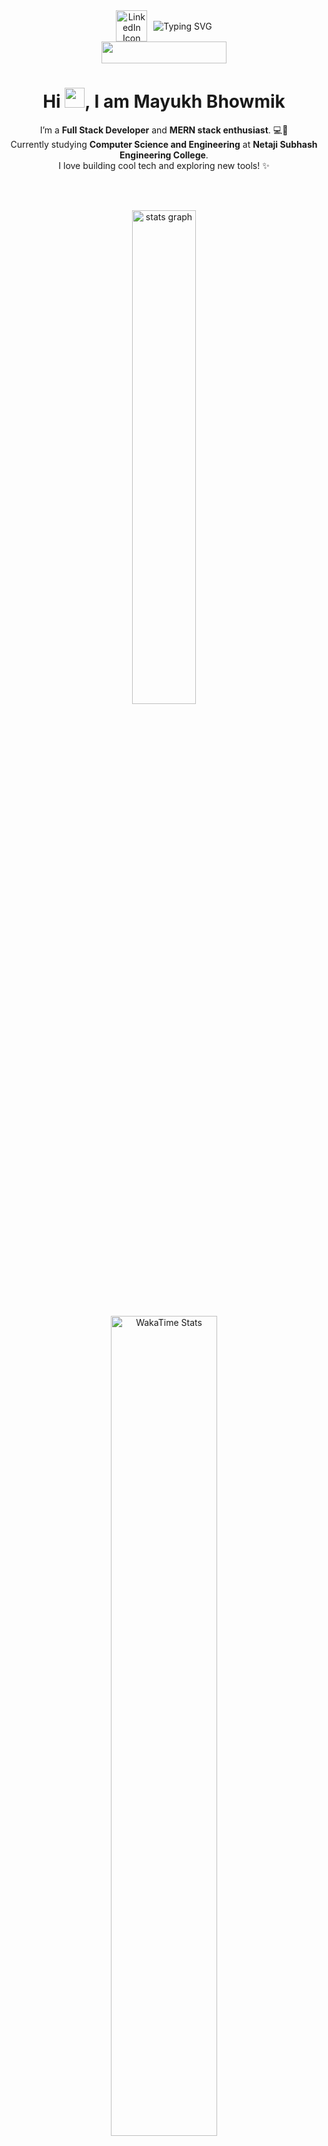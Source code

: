 <!-- Banner & Links -->
<div align="center">
  <a href="https://www.linkedin.com/in/mbwik/" target="_blank" style="display: inline-flex; align-items: center; justify-content: center; text-decoration: none;">
    <img src="https://cdn-icons-png.flaticon.com/512/174/174857.png" width="50" alt="LinkedIn Icon" style="margin-right: 10px;" />
    <img src="https://readme-typing-svg.demolab.com?font=Fira+Code&weight=500&size=18&pause=1000&color=0A66C2&center=true&vCenter=true&width=390&lines=Connect+and+follow+me+on+LinkedIn!" alt="Typing SVG" />
  </a>
</div>

<div align="center">
  <a href="https://drive.google.com/file/d/10rm742MM8FYGb7LMznCcNhi9sIgrt6tF/view?usp=sharing">
    <img src="https://img.shields.io/badge/My%20Resume-%40Mayukh-blue" width="200" height="35" />
  </a>
</div>

<!-- Heading and BIO -->
<h1 align="center">Hi <img src="https://user-images.githubusercontent.com/18350557/176309783-0785949b-9127-417c-8b55-ab5a4333674e.gif" height="32" />, I am Mayukh Bhowmik</h1>

<div align="center" width="150px">
  I’m a <b>Full Stack Developer</b> and <b>MERN stack enthusiast</b>. 💻🚀 <br />
  Currently studying <b>Computer Science and Engineering</b> at <b>Netaji Subhash Engineering College</b>. <br />
  I love building cool tech and exploring new tools! ✨
</div>

<br><br>
<!-- Github Readme Stats -->
<p align="center">
  <img src="https://github-readme-stats.vercel.app/api?username=ConnectMayukh12&rank_icon=percentile&show=prs_merged,prs_merged_percentage&theme=moltack" width="45%" alt="stats graph" />
</p>

<!-- Waka Time in Depth Stats -->
<p align="center">
  <a href="https://wakatime.com/ConnectMayukh12">
    <img src="https://github-readme-stats.vercel.app/api/wakatime?username=sumonta056&theme=moltack&hide_border=true&layout=compact&hide_title=true&langs_count=14&range=all_time" width="58%" alt="WakaTime Stats" />
  </a>
</p>

<!-- Github Profile Summary Cards -->
<p align="center">
  <img width="40%" src="http://github-profile-summary-cards.vercel.app/api/cards/repos-per-language?username=ConnectMayukh12&theme=moltack" alt="Repos per language" />
  <img width="40%" src="http://github-profile-summary-cards.vercel.app/api/cards/most-commit-language?username=ConnectMayukh12&theme=moltack" alt="Most commit language" />
</p>

<!-- Contact Section -->
<div align="center">
   <strong>📞 Connect with me</strong>
  <br><br>

  <p align="center">
    <a href="mailto:bhowmikmayukh12@gmail.com?subject=Want%20to%20contact%20you%20from%20github">
      <img src="https://raw.githubusercontent.com/maurodesouza/profile-readme-generator/master/src/assets/icons/social/gmail/default.svg" width="42" height="30" alt="gmail logo" />
    </a>
    <a href="https://instagram.com/m_a_y_u_k_h12">
      <img src="https://raw.githubusercontent.com/maurodesouza/profile-readme-generator/master/src/assets/icons/social/instagram/default.svg" width="42" height="30" alt="instagram logo" />
    </a>
    <a href="https://www.linkedin.com/in/mbwik/">
      <img src="https://raw.githubusercontent.com/maurodesouza/profile-readme-generator/master/src/assets/icons/social/linkedin/default.svg" width="42" height="30" alt="linkedin logo" />
    </a>
    <a href="https://x.com/BhowmikMayukh12">
      <img src="https://raw.githubusercontent.com/maurodesouza/profile-readme-generator/master/src/assets/icons/social/twitter/default.svg" width="42" height="30" alt="twitter logo" />
    </a>
    <a href="https://stackoverflow.com/users/27872628/mayukh-bhowmik">
      <img src="https://raw.githubusercontent.com/rahuldkjain/github-profile-readme-generator/master/src/images/icons/Social/stack-overflow.svg" width="42" height="30" alt="stack overflow logo" />
    </a>
    <a href="https://codeforces.com/profile/cODER_mAyUkH">
      <img src="https://raw.githubusercontent.com/rahuldkjain/github-profile-readme-generator/master/src/images/icons/Social/codeforces.svg" width="42" height="30" alt="codeforces logo" />
    </a>
    <a href="https://leetcode.com/u/bhowmikmayukh12/">
      <img src="https://raw.githubusercontent.com/rahuldkjain/github-profile-readme-generator/master/src/images/icons/Social/leet-code.svg" width="42" height="30" alt="leetcode logo" />
    </a>
  </p>
</div>

<!-- Achievement Corner -->
<img src="https://user-images.githubusercontent.com/73097560/115834477-dbab4500-a447-11eb-908a-139a6edaec5c.gif" alt="Achievement GIF" />

<!-- Banners 2nd Phase -->
<p align="center">
  <img src="https://user-images.githubusercontent.com/74038190/225813708-98b745f2-7d22-48cf-9150-083f1b00d6c9.gif" width="320px" height="200" alt="Banner 1" />
  <img src="https://user-images.githubusercontent.com/74038190/212750155-3ceddfbd-19d3-40a3-87af-8d329c8323c4.gif" width="320px" height="200" alt="Banner 2" />
</p>

<!-- Typewriting Introduction -->
## [![Typing SVG](https://readme-typing-svg.demolab.com?font=Fira+Code&weight=600&size=22&pause=1000&color=51C1F7&width=470&lines=I'm+a+Full+Stack+Developer;Passionate+about+building+robust+apps;Always+eager+to+learn+and+explore!)](https://git.io/typing-svg)

<!-- Banners 3rd Phase : About Me -->
<p align="right">
  <img align="right" src="https://media.giphy.com/media/ZVik7pBtu9dNS/giphy.gif" width="35%" alt="About Me Gif" />
</p>

<!-- About Me -->
<p align="left">
  - 🔭 Graduating in <b>Software Engineering</b> from <b>NSEC</b>.<br />
  - 🌱 Currently diving deep into <b>Full Stack Development</b>. 😁<br />
  - 👯 Learning & contributing to <b>Open Source Projects</b>. 😃<br />
  - 🥅 <i><b>2025 Goals</b></i>: Hungry to learn scalability and build robust, high-performance systems. 🚀<br />
  - ⚡ Interests: Wondering how ChatGPT might take my job! 😏<br />
</p>

<br><br>

<!-- Skill Section -->

## <img src="https://media2.giphy.com/media/QssGEmpkyEOhBCb7e1/giphy.gif?cid=ecf05e47a0n3gi1bfqntqmob8g9aid1oyj2wr3ds3mg700bl&rid=giphy.gif" width ="27"><i> Skills: </i>

<!-- Banners 4th Phase : SpiderMan -->
<p align = 'right'>
<img align='right' src="https://media.tenor.com/fOD0TBLKQg8AAAAi/spider-man-no-way-home-marvel-studios.gif" width="40%">
</p>
<!-- Banners 4th Phase : SpiderMan -->

#### 🦖 Competitive Programming

- ![](https://ziadoua.github.io/m3-Markdown-Badges/badges/C/c2.svg)
  ![](https://ziadoua.github.io/m3-Markdown-Badges/badges/C++/c++1.svg)
  ![](https://ziadoua.github.io/m3-Markdown-Badges/badges/VisualStudioCode/visualstudiocode3.svg)
#### 📚 Frontend Development & Frameworks

- ![](https://ziadoua.github.io/m3-Markdown-Badges/badges/HTML/html1.svg)
  ![](https://ziadoua.github.io/m3-Markdown-Badges/badges/CSS/css2.svg)
  ![](https://ziadoua.github.io/m3-Markdown-Badges/badges/Javascript/javascript3.svg)
- ![](https://ziadoua.github.io/m3-Markdown-Badges/badges/TypeScript/typescript1.svg)
  ![](https://ziadoua.github.io/m3-Markdown-Badges/badges/React/react2.svg)
  ![](https://ziadoua.github.io/m3-Markdown-Badges/badges/NextJS/nextjs3.svg)
  ![](https://ziadoua.github.io/m3-Markdown-Badges/badges/Redux/redux3.svg)
- ![](https://ziadoua.github.io/m3-Markdown-Badges/badges/TailwindCSS/tailwindcss1.svg)
  ![](https://ziadoua.github.io/m3-Markdown-Badges/badges/Bootstrap/bootstrap2.svg)
  ![](https://ziadoua.github.io/m3-Markdown-Badges/badges/Sass/sass2.svg)
  ![](https://ziadoua.github.io/m3-Markdown-Badges/badges/Vite/vite3.svg)
  ![](https://ziadoua.github.io/m3-Markdown-Badges/badges/Axios/axios2.svg)
- ![Shadcn Ui](https://img.shields.io/badge/shadcn/ui-%230A66C2.svg?style=for-the-badge&logo=react&logoColor=white)
  ![Aceternity UI](https://img.shields.io/badge/Aceternity%20UI-%23FF61E6.svg?style=for-the-badge&logo=react&logoColor=white)
  ![Pace UI](https://img.shields.io/badge/Pace%20UI-%23000000.svg?style=for-the-badge&logo=react&logoColor=white)


#### ⛏️ Backend Development & Database Services

- ![](https://ziadoua.github.io/m3-Markdown-Badges/badges/NodeJS/nodejs2.svg)
  ![](https://ziadoua.github.io/m3-Markdown-Badges/badges/Express/express3.svg)
  ![](https://ziadoua.github.io/m3-Markdown-Badges/badges/Prisma/prisma1.svg)
- ![](https://ziadoua.github.io/m3-Markdown-Badges/badges/MySQL/mysql3.svg)
  ![](https://ziadoua.github.io/m3-Markdown-Badges/badges/MongoDB/mongodb1.svg)
  ![](https://ziadoua.github.io/m3-Markdown-Badges/badges/PostgreSQL/postgresql3.svg)
- ![](https://ziadoua.github.io/m3-Markdown-Badges/badges/Python/python3.svg)
  ![](https://ziadoua.github.io/m3-Markdown-Badges/badges/Postman/postman1.svg)
  ![](https://ziadoua.github.io/m3-Markdown-Badges/badges/Linux/linux2.svg)

#### 😡 App Development
- ![](https://ziadoua.github.io/m3-Markdown-Badges/badges/React/react3.svg)
  ![](https://ziadoua.github.io/m3-Markdown-Badges/badges/ReactNative/reactnative3.svg)
#### 🚦 Version Control & Documentation Tools

- ![](https://ziadoua.github.io/m3-Markdown-Badges/badges/Git/git1.svg)
  ![](https://ziadoua.github.io/m3-Markdown-Badges/badges/Github/github1.svg)
  ![](https://ziadoua.github.io/m3-Markdown-Badges/badges/Gitlab/gitlab3.svg)
- ![](https://ziadoua.github.io/m3-Markdown-Badges/badges/Notion/notion1.svg)
  ![](https://ziadoua.github.io/m3-Markdown-Badges/badges/Figma/figma1.svg)
  ![](https://ziadoua.github.io/m3-Markdown-Badges/badges/Postman/postman3.svg)

<!-- Skill Section -->


<img src="https://user-images.githubusercontent.com/73097560/115834477-dbab4500-a447-11eb-908a-139a6edaec5c.gif" alt="Divider gif"/>

<!-- Contribution Stack -->
<h1 align="center"><b><i><img src="https://media.giphy.com/media/iY8CRBdQXODJSCERIr/giphy.gif" width="35" alt="Contribution Stack" />Contribution Stack ✌️</i></b></h1>

<!-- Contribution Statistics and Visuals -->
<p align="center">
  <img src="https://media.tenor.com/l6hqyRVn4cwAAAAj/doctor-strange-in-the-multiverse-of-madness-doctor-strange.gif" width="120px" height="150px" align="left" alt="Left Doctor Strange" />
  <a href="https://git.io/streak-stats">
    <img src="https://github-readme-streak-stats-ten-bay.vercel.app?user=ConnectMayukh12" alt="GitHub Streak" />
  </a>
  <img src="https://media.tenor.com/mmlF_mTw310AAAAj/doctor-strange-in-the-multiverse-of-madness-doctor-strange.gif" width="130px" height="150px" align="right" alt="Right Doctor Strange" />
</p>

<!-- Activity Graph -->
![Activity Graph](https://github-readme-activity-graph.vercel.app/graph?username=ConnectMayukh12&theme=tokyo-day)

<!-- Footer -->
<p align="center">
  <img align="center" src="https://media.tenor.com/ivIQbWI5qe8AAAAi/spider-man-no-way-home-marvel-studios.gif" width="300px" alt="Footer Gif" />
</p>

<p align="center">
  <b>Thanks for visiting my profile! 🚀</b><br />
  <i>“Code is like humor. When you have to explain it, it’s bad.” – Cory House</i><br /><br />

  <a href="https://www.linkedin.com/in/mbwik/" target="_blank" style="text-decoration:none;">
    <img src="https://img.shields.io/badge/Connect%20with%20me-LinkedIn-blue?style=for-the-badge&logo=linkedin&logoColor=white" alt="Connect on LinkedIn" />
  </a><br /><br />

  <a href="https://twitter.com/BhowmikMayukh12" target="_blank">
    <img alt="Twitter Follow" src="https://img.shields.io/twitter/follow/BhowmikMayukh12?style=social" />
  </a>
  <br /><br />
</p>
